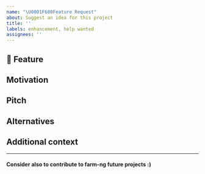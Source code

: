 ```yaml
---
name: "\U0001F680Feature Request"
about: Suggest an idea for this project
title: ''
labels: enhancement, help wanted
assignees: ''
---
```


## 🚀 Feature
<!-- A clear and concise description of the feature proposal -->

## Motivation

<!-- A clear and concise description of what the problem is. Ex. I'm always frustrated when [...]. If this is related to another GitHub issue, please link here too -->

## Pitch

<!-- A clear and concise description of what you want to happen. -->

## Alternatives

<!-- A clear and concise description of any alternative solutions or features you've considered, if any. -->

## Additional context

<!-- Add any other context or screenshots about the feature request here. -->

______________________________________________________________________

#### Consider also to contribute to farm-ng future projects :)

